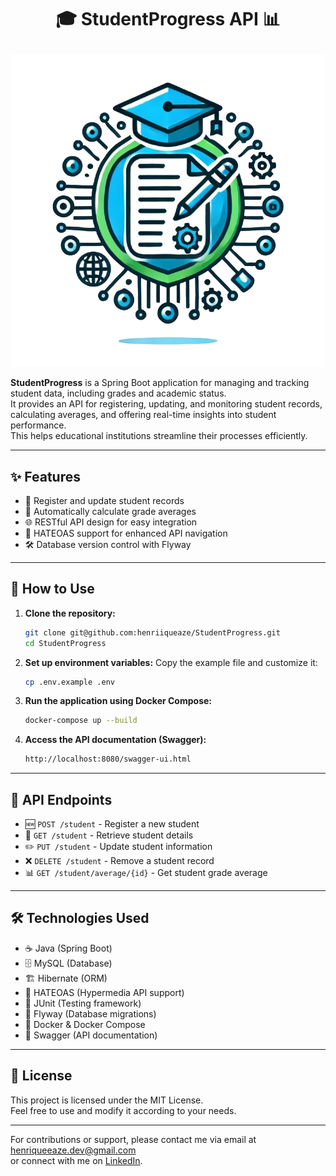 # <p align="center">🎓 StudentProgress API 📊</p>
<p align="center">
  <img src="assets/images/Logo%20StudentProgress.png" alt="StudentProgress Logo">
</p>

**StudentProgress** is a Spring Boot application for managing and tracking student data, including grades and academic status.  
It provides an API for registering, updating, and monitoring student records, calculating averages, and offering real-time insights into student performance.  
This helps educational institutions streamline their processes efficiently.

---

## ✨ Features
- 📌 Register and update student records
- 🧮 Automatically calculate grade averages
- 🌐 RESTful API design for easy integration
- 🔗 HATEOAS support for enhanced API navigation
- 🛠️ Database version control with Flyway

---

## 🚀 How to Use

1. **Clone the repository:**
   ```bash
   git clone git@github.com:henriiqueaze/StudentProgress.git
   cd StudentProgress
   ```

2. **Set up environment variables:**
   Copy the example file and customize it:
   ```bash
   cp .env.example .env
   ```

3. **Run the application using Docker Compose:**
   ```bash
   docker-compose up --build
   ```

4. **Access the API documentation (Swagger):**
   ```bash
   http://localhost:8080/swagger-ui.html
   ```

---

## 🔗 API Endpoints
- 🆕 `POST /student` - Register a new student  
- 📄 `GET /student` - Retrieve student details  
- ✏️ `PUT /student` - Update student information  
- ❌ `DELETE /student` - Remove a student record  
- 📊 `GET /student/average/{id}` - Get student grade average  

---

## 🛠️ Technologies Used
- ☕ Java (Spring Boot)  
- 🗄️ MySQL (Database)  
- 🏗️ Hibernate (ORM)  
- 🔗 HATEOAS (Hypermedia API support)  
- 🧪 JUnit (Testing framework) 
- 📂 Flyway (Database migrations)  
- 🐳 Docker & Docker Compose  
- 📑 Swagger (API documentation)  

---

## 📜 License
This project is licensed under the MIT License.  
Feel free to use and modify it according to your needs.

---

For contributions or support, please contact me via email at [henriqueeaze.dev@gmail.com](mailto:henriqueeaze.dev@gmail.com)  
or connect with me on [LinkedIn](https://www.linkedin.com/in/henrique-azevedo-b2195b2b0/).
